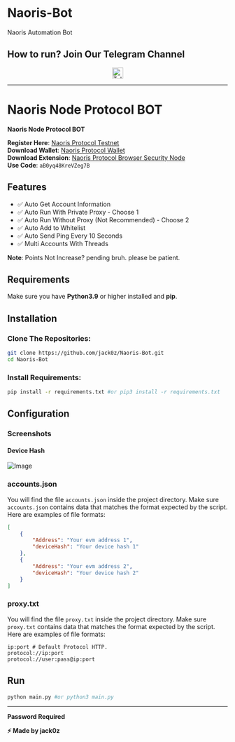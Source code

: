 # Naoris-Bot
Naoris Automation Bot

## How to run? Join Our Telegram Channel

<div align="center">
  <a href="https://t.me/Jack0zdrops" target="_blank">
    <img src="https://img.shields.io/static/v1?message=Telegram&logo=telegram&label=&color=2CA5E0&logoColor=white&style=for-the-badge" height="25" alt="Telegram Logo" />
  </a>
</div>

---

# Naoris Node Protocol BOT
**Naoris Node Protocol BOT**

**Register Here**: [Naoris Protocol Testnet](https://testnet.naorisprotocol.network/)  
**Download Wallet**: [Naoris Protocol Wallet](https://wallet.naorisprotocol.network/)  
**Download Extension**: [Naoris Protocol Browser Security Node](https://chromewebstore.google.com/detail/naoris-protocol-browser-s/cpikalnagknmlfhnilhfelifgbollmmp)  
**Use Code**: `aB0yq48KreVZeg7B`

## Features
- ✅ Auto Get Account Information
- ✅ Auto Run With Private Proxy - Choose 1
- ✅ Auto Run Without Proxy (Not Recommended) - Choose 2
- ✅ Auto Add to Whitelist
- ✅ Auto Send Ping Every 10 Seconds
- ✅ Multi Accounts With Threads

**Note**: Points Not Increase? pending bruh. please be patient.

## Requirements
Make sure you have **Python3.9** or higher installed and **pip**.

## Installation

### Clone The Repositories:
```bash
git clone https://github.com/jack0z/Naoris-Bot.git
cd Naoris-Bot
```

### Install Requirements:
```bash
pip install -r requirements.txt #or pip3 install -r requirements.txt
```

## Configuration

### Screenshots
#### Device Hash
![Image](https://via.placeholder.com/600x300?text=Device+Hash+Screenshot)

### accounts.json
You will find the file `accounts.json` inside the project directory. Make sure `accounts.json` contains data that matches the format expected by the script. Here are examples of file formats:

```json
[
    {
        "Address": "Your evm address 1",
        "deviceHash": "Your device hash 1"
    },
    {
        "Address": "Your evm address 2", 
        "deviceHash": "Your device hash 2"
    }
]
```

### proxy.txt
You will find the file `proxy.txt` inside the project directory. Make sure `proxy.txt` contains data that matches the format expected by the script. Here are examples of file formats:

```
ip:port # Default Protocol HTTP.
protocol://ip:port
protocol://user:pass@ip:port
```

## Run
```bash
python main.py #or python3 main.py
```

---

**Password Required**

**⚡ Made by jack0z**
